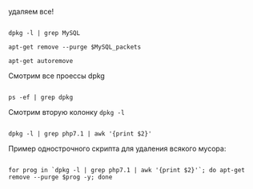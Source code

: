 ﻿удаляем все! 





```

dpkg -l | grep MySQL 

apt-get remove --purge $MySQL_packets 

apt-get autoremove

```





Смотрим все проессы dpkg 

```

ps -ef | grep dpkg

```



Смотрим вторую колонку ```dpkg -l```

```

dpkg -l | grep php7.1 | awk '{print $2}'

```



Пример однострочного скрипта для удаления всякого мусора: 



```

for prog in `dpkg -l | grep php7.1 | awk '{print $2}'`; do apt-get remove --purge $prog -y; done



```


